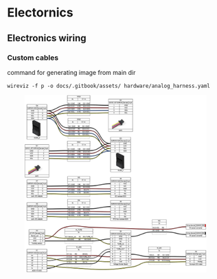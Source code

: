 # Electornics



## Electronics wiring



### Custom cables

command for generating image from main dir

```
wireviz -f p -o docs/.gitbook/assets/ hardware/analog_harness.yaml
```

<figure><img src="../docs/.gitbook/assets/analog_harness.png" alt=""><figcaption></figcaption></figure>



